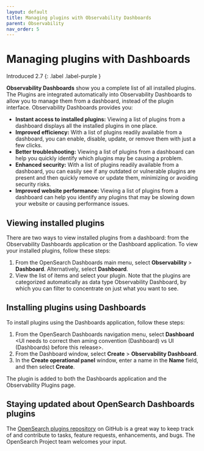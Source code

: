 ```yaml
---
layout: default
title: Managing plugins with Observability Dashboards
parent: Observability
nav_order: 5
---
```


# Managing plugins with Dashboards

Introduced 2.7
{: .label .label-purple }

**Observability Dashboards** show you a complete list of all installed plugins. The Plugins are integrated automatically into Observability Dashboards to allow you to manage them from a dashboard, instead of the plugin interface. Observability Dashboards provides you:

- **Instant access to installed plugins:** Viewing a list of plugins from a dashboard displays all the installed plugins in one place.
- **Improved efficiency:** With a list of plugins readily available from a dashboard, you can enable, disable, update, or remove them with just a few clicks.
- **Better troubleshooting:** Viewing a list of plugins from a dashboard can help you quickly identify which plugins may be causing a problem.
- **Enhanced security:** With a list of plugins readily available from a dashboard, you can easily see if any outdated or vulnerable plugins are present and then quickly remove or update them, minimizing or avoiding security risks.
- **Improved website performance:** Viewing a list of plugins from a dashboard can help you identify any plugins that may be slowing down your website or causing performance issues.

## Viewing installed plugins

There are two ways to view installed plugins from a dashboard: from the Observability Dashboards application or the Dashboard application. To view your installed plugins, follow these steps:

1. From the OpenSearch Dashboards main menu, select **Observability** > **Dashboard**. Alternatively, select **Dashboard**.
2. View the list of items and select your plugin. Note that the plugins are categorized automatically as data type Observability Dashboard, by which you can filter to concentrate on just what you want to see. 

## Installing plugins using Dashboards

To install plugins using the Dashboards application, follow these steps:

1. From the OpenSearch Dashboards navigation menu, select **Dashboard** <UI needs to correct then aming convention (Dashboard) vs UI (Dashboards) before this release>.
2. From the Dashboard window, select **Create** > **Observability Dashboard**.
3. In the **Create operational panel** window, enter a name in the **Name** field, and then select **Create**.

The plugin is added to both the Dashboards application and the Observability Plugins page.

## Staying updated about OpenSearch Dashboards plugins

The [OpenSearch plugins repository](https://github.com/opensearch-project/opensearch-plugins) on GitHub is a great way to keep track of and contribute to tasks, feature requests, enhancements, and bugs. The OpenSearch Project team welcomes your input.
